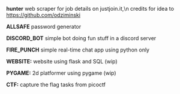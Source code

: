 **hunter**
web scraper for job details on justjoin.it,\n credits for idea to https://github.com/odziminski

**ALLSAFE**
password generator

**DISCORD_BOT**
simple bot doing fun stuff in a discord server

**FIRE_PUNCH**
simple real-time chat app using python only

**WEBSITE:**
website using flask and SQL (wip)

**PYGAME:**
2d platformer using pygame (wip)

**CTF:**
capture the flag tasks from picoctf
